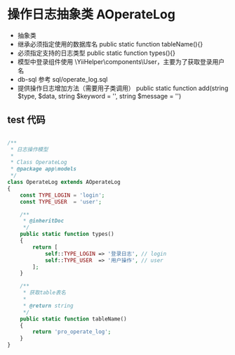 # 操作日志抽象类 AOperateLog
- 抽象类
- 继承必须指定使用的数据库名 public static function tableName(){}
- 必须指定支持的日志类型 public static function types(){}
- 模型中登录组件使用 \YiiHelper\components\User，主要为了获取登录用户名
- db-sql 参考 sql/operate_log.sql
- 提供操作日志增加方法（需要用子类调用） public static function add(string $type, $data, string $keyword = '', string $message = '')

## test 代码
```php

/**
 * 日志操作模型
 *
 * Class OperateLog
 * @package app\models
 */
class OperateLog extends AOperateLog
{
    const TYPE_LOGIN = 'login';
    const TYPE_USER  = 'user';

    /**
     * @inheritDoc
     */
    public static function types()
    {
        return [
            self::TYPE_LOGIN => '登录日志', // login
            self::TYPE_USER  => '用户操作', // user
        ];
    }

    /**
     * 获取table表名
     *
     * @return string
     */
    public static function tableName()
    {
        return 'pro_operate_log';
    }
}
```